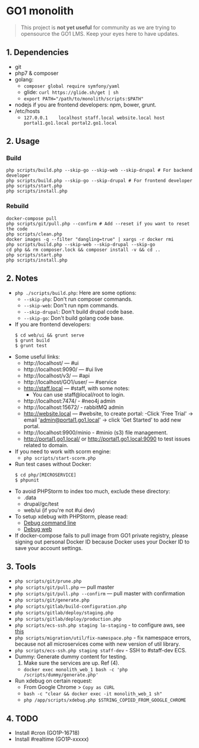 GO1 monolith
====

> This project is **not yet useful** for community as we are trying to opensource the GO1 LMS.
> Keep your eyes here to have updates.

## 1. Dependencies

- git
- php7 & composer
- golang:
    - `composer global require symfony/yaml`
    - glide: `curl https://glide.sh/get | sh`
    - `export PATH="/path/to/monolith/scripts:$PATH"`
- nodejs if you are frontend developers: npm, bower, grunt. 
- /etc/hosts
    - `127.0.0.1	localhost staff.local website.local host portal1.go1.local portal2.go1.local`

## 2. Usage

### Build

    php scripts/build.php --skip-go --skip-web --skip-drupal # For backend developer
    php scripts/build.php --skip-go --skip-drupal # For frontend developer
    php scripts/start.php
    php scripts/install.php

### Rebuild

    docker-compose pull
    php scripts/git/pull.php --confirm # Add --reset if you want to reset the code
    php scripts/clean.php
    docker images -q --filter "dangling=true" | xargs -r docker rmi
    php scripts/build.php --skip-web --skip-drupal --skip-go
    cd php && rm composer.lock && composer install -v && cd ..
    php scripts/start.php
    php scripts/install.php

## 2. Notes

- `php ./scripts/build.php`: Here are some options:
    - `--skip-php`: Don't run composer commands. 
    - `--skip-web`: Don't run npm commands.
    - `--skip-drupal`: Don't build drupal code base.
    - `--skip-go`: Don't build golang code base.
- If you are frontend developers:
    ```
    $ cd web/ui && grunt serve
    $ grunt build
    $ grunt test
    ```
- Some useful links:
    - http://localhost/ — #ui
    - http://localhost:9090/ — #ui live
    - http://localhost/v3/ — #api
    - http://localhost/GO1/user/ — #service
    - http://staff.local — #staff, with some notes:
        - You can use staff@local/root to login.
    - http://localhost:7474/ - #neo4j admin
    - http://localhost:15672/ - rabbitMQ admin
    - http://website.local — #website, to create portal:
        -Click 'Free Trial' -> email 'admin@portal1.go1.local' -> click 'Get Started' to add new portal.
    - http://localhost:9900/minio - #minio (s3) file management.
    - http://portal1.go1.local/ or http://portal1.go1.local:9090 to test issues related to domain.
- If you need to work with scorm engine:
    - `php scripts/start-scorm.php`
- Run test cases without Docker:
    ```
    $ cd php/[MICROSERVICE]
    $ phpunit
    ```
- To avoid PHPStorm to index too much, exclude these directory:
    - .data
    - drupal/gc/test
    - web/ui (if you're not #ui dev)
- To setup xdebug with PHPStorm, please read:
    - [Debug command line](resources/docs/debug-command-line.md)
    - [Debug web](resources/docs/debug-web.md)
- If docker-compose fails to pull image from GO1 private registry, please signing out personal Docker ID because Docker uses your Docker ID to save your account settings.

## 3. Tools

- `php scripts/git/prune.php`
- `php scripts/git/pull.php` — pull master
- `php scripts/git/pull.php --confirm` — pull master with confirmation
- `php scripts/git/generate.php`
- `php scripts/gitlab/build-configuration.php`
- `php scripts/gitlab/deploy/staging.php`
- `php scripts/gitlab/deploy/production.php`
- `php scripts/ecs-ssh.php staging lo-staging` - to configure aws, see [this](http://docs.aws.amazon.com/cli/latest/userguide/cli-chap-getting-started.html)
- `php scripts/migration/util/fix-namespace.php` - fix namespace errors, because not all microservices come with new
  version of util library.
- `php scripts/ecs-ssh.php staging staff-dev` - SSH to #staff-dev ECS.
- Dummy: Generate dummy content for testing.
    1. Make sure the services are up. Ref (4).
    - `docker exec monolith_web_1 bash -c 'php /scripts/dummy/generate.php'`
- Run xdebug on certain request:
    - From Google Chrome > `Copy as CURL`
    - `bash -c "clear && docker exec -it monolith_web_1 sh"`
    - `php /app/scripts/xdebug.php $STRING_COPIED_FROM_GOOGLE_CHROME` 

## 4. TODO

- Install #cron (GO1P-16718)
- Install #realtime (GO1P-xxxxx)
